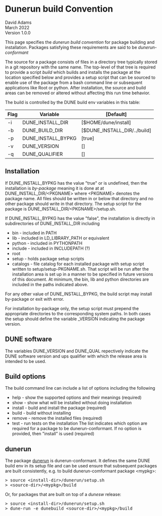 # Dunerun build Convention

David Adams  
March 2022  
Version 1.0.0

This page specifies the *dunerun build convention* for package building and installation.
Packages satisfying these requirements are said to be *dunerun-conformant*

The source for a package consists of files in a directory tree typically stored in a git
repository with the same name.
The top-level of that tree is required to provide a script *build* which builds and installs
the package at the location specified below and provides a setup script that can be sourced
to enable use of the package from a bash command line or subsequent applications like Root
or python.
After installation, the source and build areas can be removed or altered without affecting
this run time behavior.

The build is controlled by the DUNE build env variables in this table:

| Flag |   Variable |              [Default] |
|-----|---|---|
|  -i | DUNE_INSTALL_DIR   |  [$HOME/dune/install] |
|  -b | DUNE_BUILD_DIR     |  [$DUNE_INSTALL_DIR/../build]
|  -p | DUNE_INSTALL_BYPKG |  [true]
|  -v | DUNE_VERSION       |  [<undefined>]
|  -q | DUNE_QUALIFIER     |  [<undefined>]

## Installation

If DUNE_INSTALL_BYPKG has the value "true" or is undefined, then the installation is
*by-package* meaning it is done at 
at DUNE_INSTALL_DIR/\<PKGNAME> where \<PKGNAME> denotes the package name.
All files should be written in or below that directory and no other package should
write in that directory. The setup script for the package is
DUNE_INSTALL_DIR/\<PKGNAME>/setup.sh.

If DUNE_INSTALL_BYPKG has the value "false", the installation is directly in
subdirectories of DUNE_INSTALL_DIR including
* bin - included in PATH
* lib - included in LD_LIBRARY_PATH or equivalent
* python - included in PYTHONPATH
* include - included in INCLUDEPATH (?) 
* root
* setup - holds package setup scripts
* catalogs - file catalog for each installed package
with setup script written to setup/setup-PKGNAME.sh. That script will be run after
the installation area is set up in a manner to be specified in future versions of
this document. At minimum, the bin, lib and python directories are included in the
paths indicated above.

For any other value of DUNE_INSTALL_BYPKG, the build script may install by-package
or exit with error.
  
For installation by-package only, the setup script must prepend the appropriate
directories to the corresponding system paths.
In both cases the setup should define the variable <PKGNAME>_VERSION indicating
the package version.
  
## DUNE software
The variables DUNE_VERSION and DUNE_QUAL repectively indicate the DUNE software
version and ups qualifier with which the release area is intended to be used.
  
## Build options
The build command line can include a list of options including the following
* help - show the supported options and their meanings (required)
* show - show what will be installed without doing installation
* install - build and install the package (required)
* build - build without installing
* remove - remove the installed files (required)
* test - run tests on the installation
The list indicates which option are required for a package to be dunerun-conformant.
If no option is provided, then "install" is used (required)

## dunerun
The package [dunerun](https://github.com/dladams/dunerun) is dunerun-conformant.
It defines the same DUNE build env in its setup file and can be used ensure that
subsequent packages are built consistently, e.g. to build dunerun-comformant
package \<mypkg>:
<pre>
> source &lt;install-dir>/dunerun/setup.sh
> &lt;source-dir>/&lt;mypkg>/build
</pre>
Or, for packages that are built on top of a *dunesw* release:
<pre>
> source &lt;install-dir>/dunerun/setup.sh
> dune-run -e dunebuild &lt;source-dir>/&lt;mypkg>/build
</pre>
